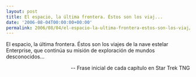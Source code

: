 ```yaml
---
layout: post
title: El espacio, la última frontera. Éstos son los viaj...
date: '2006-08-04T00:00:00+00:00'
permalink: 2006/08/04/el-espacio-la-ultima-frontera-estos-son-los-viaj/
---
```

<p class="frase">El espacio, la última frontera. Éstos son los viajes de la nave estelar Enterprise, que continúa su misión de exploración de mundos desconocidos...</p><p align="right">-- Frase inicial de cada capítulo en Star Trek TNG</p>
